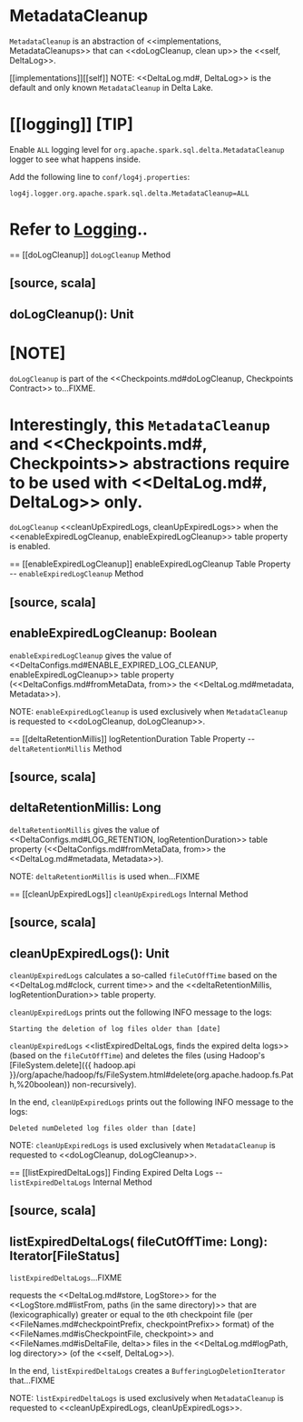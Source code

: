 # MetadataCleanup

`MetadataCleanup` is an abstraction of <<implementations, MetadataCleanups>> that can <<doLogCleanup, clean up>> the <<self, DeltaLog>>.

[[implementations]][[self]]
NOTE: <<DeltaLog.md#, DeltaLog>> is the default and only known `MetadataCleanup` in Delta Lake.

[[logging]]
[TIP]
====
Enable `ALL` logging level for `org.apache.spark.sql.delta.MetadataCleanup` logger to see what happens inside.

Add the following line to `conf/log4j.properties`:

```
log4j.logger.org.apache.spark.sql.delta.MetadataCleanup=ALL
```

Refer to [Logging](spark-logging.md)..
====

== [[doLogCleanup]] `doLogCleanup` Method

[source, scala]
----
doLogCleanup(): Unit
----

[NOTE]
====
`doLogCleanup` is part of the <<Checkpoints.md#doLogCleanup, Checkpoints Contract>> to...FIXME.

Interestingly, this `MetadataCleanup` and <<Checkpoints.md#, Checkpoints>> abstractions require to be used with <<DeltaLog.md#, DeltaLog>> only.
====

`doLogCleanup` <<cleanUpExpiredLogs, cleanUpExpiredLogs>> when the <<enableExpiredLogCleanup, enableExpiredLogCleanup>> table property is enabled.

== [[enableExpiredLogCleanup]] enableExpiredLogCleanup Table Property -- `enableExpiredLogCleanup` Method

[source, scala]
----
enableExpiredLogCleanup: Boolean
----

`enableExpiredLogCleanup` gives the value of <<DeltaConfigs.md#ENABLE_EXPIRED_LOG_CLEANUP, enableExpiredLogCleanup>> table property (<<DeltaConfigs.md#fromMetaData, from>> the <<DeltaLog.md#metadata, Metadata>>).

NOTE: `enableExpiredLogCleanup` is used exclusively when `MetadataCleanup` is requested to <<doLogCleanup, doLogCleanup>>.

== [[deltaRetentionMillis]] logRetentionDuration Table Property -- `deltaRetentionMillis` Method

[source, scala]
----
deltaRetentionMillis: Long
----

`deltaRetentionMillis` gives the value of <<DeltaConfigs.md#LOG_RETENTION, logRetentionDuration>> table property (<<DeltaConfigs.md#fromMetaData, from>> the <<DeltaLog.md#metadata, Metadata>>).

NOTE: `deltaRetentionMillis` is used when...FIXME

== [[cleanUpExpiredLogs]] `cleanUpExpiredLogs` Internal Method

[source, scala]
----
cleanUpExpiredLogs(): Unit
----

`cleanUpExpiredLogs` calculates a so-called `fileCutOffTime` based on the <<DeltaLog.md#clock, current time>> and the <<deltaRetentionMillis, logRetentionDuration>> table property.

`cleanUpExpiredLogs` prints out the following INFO message to the logs:

```
Starting the deletion of log files older than [date]
```

`cleanUpExpiredLogs` <<listExpiredDeltaLogs, finds the expired delta logs>> (based on the `fileCutOffTime`) and deletes the files (using Hadoop's [FileSystem.delete]({{ hadoop.api }}/org/apache/hadoop/fs/FileSystem.html#delete(org.apache.hadoop.fs.Path,%20boolean)) non-recursively).

In the end, `cleanUpExpiredLogs` prints out the following INFO message to the logs:

```text
Deleted numDeleted log files older than [date]
```

NOTE: `cleanUpExpiredLogs` is used exclusively when `MetadataCleanup` is requested to <<doLogCleanup, doLogCleanup>>.

== [[listExpiredDeltaLogs]] Finding Expired Delta Logs -- `listExpiredDeltaLogs` Internal Method

[source, scala]
----
listExpiredDeltaLogs(
  fileCutOffTime: Long): Iterator[FileStatus]
----

`listExpiredDeltaLogs`...FIXME

requests the <<DeltaLog.md#store, LogStore>> for the <<LogStore.md#listFrom, paths (in the same directory)>> that are (lexicographically) greater or equal to the ``0``th checkpoint file (per <<FileNames.md#checkpointPrefix, checkpointPrefix>> format) of the <<FileNames.md#isCheckpointFile, checkpoint>> and <<FileNames.md#isDeltaFile, delta>> files in the <<DeltaLog.md#logPath, log directory>> (of the <<self, DeltaLog>>).

In the end, `listExpiredDeltaLogs` creates a `BufferingLogDeletionIterator` that...FIXME

NOTE: `listExpiredDeltaLogs` is used exclusively when `MetadataCleanup` is requested to <<cleanUpExpiredLogs, cleanUpExpiredLogs>>.
